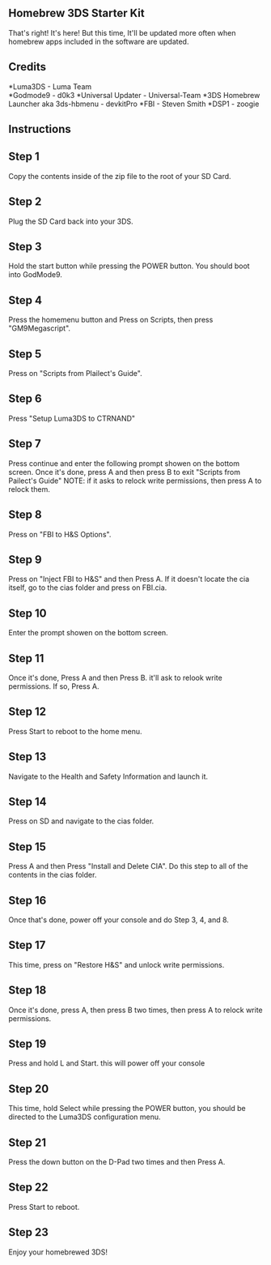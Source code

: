 ## Homebrew 3DS Starter Kit
That's right! It's here! But this time, It'll be updated more often when homebrew apps included in the software are updated.

## Credits
*Luma3DS - Luma Team  
*Godmode9 - d0k3
*Universal Updater - Universal-Team
*3DS Homebrew Launcher aka 3ds-hbmenu - devkitPro
*FBI - Steven Smith
*DSP1 - zoogie 
## Instructions

## Step 1
Copy the contents inside of the zip file to the root of your SD Card.

## Step 2
Plug the SD Card back into your 3DS.
## Step 3
Hold the start button while pressing the POWER button.
You should boot into GodMode9.
## Step 4
Press the homemenu button and Press on Scripts, then press "GM9Megascript".
## Step 5
Press on "Scripts from Plailect's Guide".
## Step 6
Press "Setup Luma3DS to CTRNAND"
## Step 7
Press continue and enter the following prompt showen on the bottom screen. Once it's done, press A and then press B to exit "Scripts from Pailect's Guide" NOTE: if it asks to relock write permissions, then press A to relock them.
## Step 8
Press on "FBI to H&S Options".
## Step 9
Press on "Inject FBI to H&S" and then Press A.
If it doesn't locate the cia itself, go to the cias folder and press on FBI.cia.
## Step 10
Enter the prompt showen on the bottom screen.
## Step 11
Once it's done, Press A and then Press B. it'll ask to relook write permissions. If so, Press A.
## Step 12
Press Start to reboot to the home menu.
## Step 13
Navigate to the Health and Safety Information and launch it.
## Step 14
Press on SD and navigate to the cias folder.
## Step 15
Press A and then Press "Install and Delete CIA".
Do this step to all of the contents in the cias folder.
## Step 16
Once that's done, power off your console and do Step 3, 4, and 8.
## Step 17
This time, press on "Restore H&S" and unlock write permissions.
## Step 18
Once it's done, press A, then press B two times, then press A to relock write permissions.
## Step 19
Press and hold L and Start. this will power off your console
## Step 20
This time, hold Select while pressing the POWER button, you should be directed to the Luma3DS configuration menu.
## Step 21
Press the down button on the D-Pad two times and then Press A.
## Step 22
Press Start to reboot.
## Step 23
Enjoy your homebrewed 3DS!
